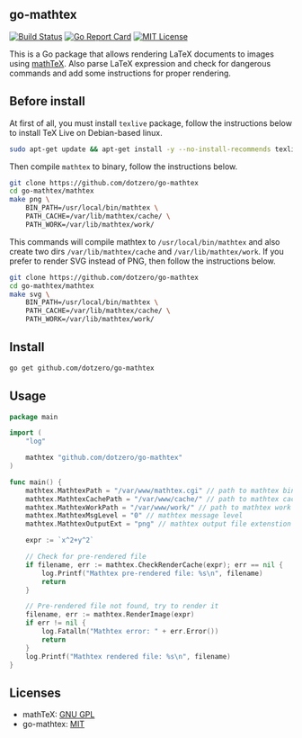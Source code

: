## go-mathtex

[![Build Status](https://travis-ci.org/dotzero/go-mathtex.svg?branch=master)](https://travis-ci.org/dotzero/go-mathtex)
[![Go Report Card](https://goreportcard.com/badge/github.com/dotzero/go-mathtex)](https://goreportcard.com/report/github.com/dotzero/go-mathtex)
[![MIT License](https://img.shields.io/badge/license-MIT-blue.svg)](LICENSE)

This is a Go package that allows rendering LaTeX documents to images using [mathTeX](http://www.forkosh.com/mathtex.html). Also parse LaTeX expression and check for dangerous commands and add some instructions for proper rendering.

## Before install

At first of all, you must install `texlive` package, follow the instructions below to install TeX Live on Debian-based linux.

```bash
sudo apt-get update && apt-get install -y --no-install-recommends texlive-full
```

Then compile `mathtex` to binary, follow the instructions below.

```bash
git clone https://github.com/dotzero/go-mathtex
cd go-mathtex/mathtex
make png \
    BIN_PATH=/usr/local/bin/mathtex \
    PATH_CACHE=/var/lib/mathtex/cache/ \
    PATH_WORK=/var/lib/mathtex/work/
```

This commands will compile mathtex to `/usr/local/bin/mathtex` and also create two dirs `/var/lib/mathtex/cache` and `/var/lib/mathtex/work`. If you prefer to render SVG instead of PNG, then follow the instructions below.

```bash
git clone https://github.com/dotzero/go-mathtex
cd go-mathtex/mathtex
make svg \
    BIN_PATH=/usr/local/bin/mathtex \
    PATH_CACHE=/var/lib/mathtex/cache/ \
    PATH_WORK=/var/lib/mathtex/work/
```

## Install

```bash
go get github.com/dotzero/go-mathtex
```

## Usage

```go
package main

import (
    "log"

    mathtex "github.com/dotzero/go-mathtex"
)

func main() {
    mathtex.MathtexPath = "/var/www/mathtex.cgi" // path to mathtex binary
    mathtex.MathtexCachePath = "/var/www/cache/" // path to mathtex cache files
    mathtex.MathtexWorkPath = "/var/www/work/" // path to mathtex work files
    mathtex.MathtexMsgLevel = "0" // mathtex message level
    mathtex.MathtexOutputExt = "png" // mathtex output file extenstion

    expr := `x^2+y^2`

    // Check for pre-rendered file
    if filename, err := mathtex.CheckRenderCache(expr); err == nil {
        log.Printf("Mathtex pre-rendered file: %s\n", filename)
        return
    }

    // Pre-rendered file not found, try to render it
    filename, err := mathtex.RenderImage(expr)
    if err != nil {
        log.Fatalln("Mathtex error: " + err.Error())
        return
    }
    log.Printf("Mathtex rendered file: %s\n", filename)
}
```

## Licenses

* mathTeX: [GNU GPL](mathtex/COPYING)
* go-mathtex: [MIT](LICENSE)
